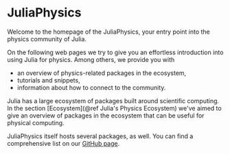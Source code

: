 # JuliaPhysics

Welcome to the homepage of the JuliaPhysics, your entry point into the physics community of Julia.

On the following web pages we try to give you an effortless introduction into using Julia for physics. Among others, we provide you with

* an overview of physics-related packages in the ecosystem,
* tutorials and snippets,
* information about how to connect to the community.

Julia has a large ecosystem of packages built around scientific computing. In the section [Ecosystem](@ref Julia's Physics Ecosystem) we've aimed to give an overview of packages in the ecosystem that can be useful for physical computing.

JuliaPhysics itself hosts several packages, as well. You can find a comprehensive list on our [GitHub page](https://github.com/juliaphysics).

